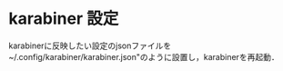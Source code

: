 # karabiner 設定

karabinerに反映したい設定のjsonファイルを~/.config/karabiner/karabiner.json"のように設置し，karabinerを再起動．
